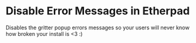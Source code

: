 # Disable Error Messages in Etherpad

Disables the gritter popup errors messages so your users will never know how broken your install is <3 :)


